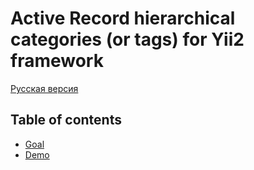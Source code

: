 # Active Record hierarchical categories (or tags) for Yii2 framework

[Русская версия](docs/README_ru.md)

## Table of contents

* [Goal](#goal)
* [Demo](#demo)

